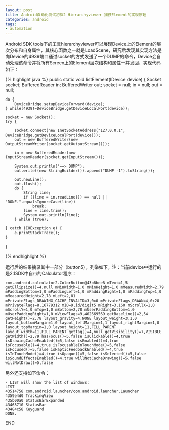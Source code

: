 ```yaml
---
layout: post
title: Android自动化测试初探2 Hierarchyviewer 捕获Element的实现原理
categories: android
tags: 
- automation
---
```


Android SDK tools下的工具hierarchyviewer可以展现Device上的Element的层次分布和自身属性，其核心函数之一就是LoadScene，研究后发现其实现方法是向Device的4939端口通过socket的方式发送了一个DUMP的命令，Device会自动处理该命令并将所有Screen上的Element层次结构和属性一并发回，实现代码如下：

{% highlight java %}
public static void listElement(IDevice device) {
    Socket socket;
    BufferedReader in;
    BufferedWriter out;
    socket = null;
    in = null;
    out = null;
   
    do {
        DeviceBridge.setupDeviceForward(device);
    } while(4939!=DeviceBridge.getDeviceLocalPort(device));
   
    socket = new Socket();
    try {

        socket.connect(new InetSocketAddress("127.0.0.1", DeviceBridge.getDeviceLocalPort(device)));
        out = new BufferedWriter(new OutputStreamWriter(socket.getOutputStream()));
         
        in = new BufferedReader(new InputStreamReader(socket.getInputStream()));
                   
        System.out.println("==> DUMP");
        out.write((new StringBuilder()).append("DUMP -1").toString());
                   
        out.newLine();
        out.flush();
        do {
            String line;
            if ((line = in.readLine()) == null || "DONE.".equalsIgnoreCase(line))
                break;
            line = line.trim();
            System.out.println(line);
        } while (true);

    } catch (IOException e) {
        e.printStackTrace();
    }
}

{% endhighlight %}

运行后的结果摘录其中一部分（button5），列举如下。注：当前device中运行的是2.1SDK中自带的Calculator程序：

    com.android.calculator2.ColorButton@43b8bee8 mText=1,5 getEllipsize()=4,null mMinWidth=1,0 mMinHeight=1,0 mMeasuredWidth=2,79 mPaddingBottom=1,0 mPaddingLeft=1,0 mPaddingRight=1,0 mPaddingTop=1,0 mMeasuredHeight=2,78 mLeft=2,81 mPrivateFlags_DRAWING_CACHE_INVALID=3,0x0 mPrivateFlags_DRAWN=4,0x20 mPrivateFlags=8,16779312 mID=9,id/digit5 mRight=3,160 mScrollX=1,0 mScrollY=1,0 mTop=1,0 mBottom=2,78 mUserPaddingBottom=1,0 mUserPaddingRight=1,0 mViewFlags=9,402669569 getBaseline()=2,54 getHeight()=2,78 layout_gravity=4,NONE layout_weight=3,1.0 layout_bottomMargin=1,0 layout_leftMargin=1,1 layout_rightMargin=1,0 layout_topMargin=1,0 layout_height=11,FILL_PARENT layout_width=11,FILL_PARENT getTag()=4,null getVisibility()=7,VISIBLE getWidth()=2,79 hasFocus()=5,false isClickable()=4,true isDrawingCacheEnabled()=5,false isEnabled()=4,true isFocusable()=4,true isFocusableInTouchMode()=5,false isFocused()=5,false isHapticFeedbackEnabled()=4,true isInTouchMode()=4,true isOpaque()=5,false isSelected()=5,false isSoundEffectsEnabled()=4,true willNotCacheDrawing()=5,false willNotDraw()=5,false

另外还支持如下命令：

    - LIST will show the list of windows:
    LIST
    43514758 com.android.launcher/com.android.launcher.Launcher
    4359e4d0 TrackingView
    435b00a0 StatusBarExpanded
    43463710 StatusBar
    43484c58 Keyguard
    DONE.

END